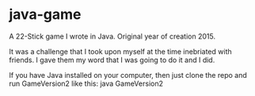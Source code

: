 # java-game
A 22-Stick game I wrote in Java. Original year of creation 2015.

It was a challenge that I took upon myself at the time inebriated with friends.
I gave them my word that I was going to do it and I did.

If you have Java installed on your computer, then just clone the repo and run GameVersion2 like this:
 java GameVersion2
